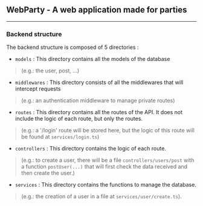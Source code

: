 ## WebParty - A web application made for parties

---

### Backend structure

The backend structure is composed of 5 directories :

- `models` :
This directory contains all the models of the database 
> (e.g.: the user, post, ...)

- `middlewares` :
This directory consists of all the middlewares that will intercept requests
> (e.g.: an authentication middleware to manage private routes)

- `routes` :
This directory contains all the routes of the API. 
It does not include the logic of each route, but only the routes.
> (e.g.: a '/login' route will be stored here, but the logic of this route will be found at `services/login.ts`)

- `controllers` :
This directory contains the logic of each route.
> (e.g.: to create a user, there will be a file `controllers/users/post` with a function `postUser(...)` that will first check the data received and then create the user.)

- `services` :
This directory contains the functions to manage the database.
> (e.g.: the creation of a user in a file at `services/user/create.ts`).